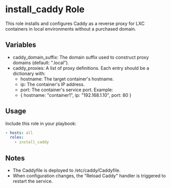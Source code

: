 # install_caddy Role

This role installs and configures Caddy as a reverse proxy for LXC containers in local environments without a purchased domain.

## Variables

- caddy_domain_suffix: The domain suffix used to construct proxy domains (default: ".local").
- caddy_proxies: A list of proxy definitions. Each entry should be a dictionary with:
    - hostname: The target container's hostname.
    - ip: The container's IP address.
    - port: The container's service port.
  Example:
    - { hostname: "container1", ip: "192.168.1.10", port: 80 }

## Usage

Include this role in your playbook:
```yaml
- hosts: all
  roles:
    - install_caddy
```

## Notes

- The Caddyfile is deployed to /etc/caddy/Caddyfile.
- When configuration changes, the "Reload Caddy" handler is triggered to restart the service.
